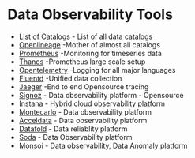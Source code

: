 # Data Observability Tools
- [List of Catalogs](https://github.com/opendatadiscovery/awesome-data-catalogs) - List of all data catalogs
- [Openlineage](https://github.com/OpenLineage/OpenLineage) -Mother of almost all catalogs
- [Prometheus](https://prometheus.io/) -Monitoring for timeseries data
- [Thanos](https://thanos.io/) -Prometheus large scale setup
- [Opentelemetry](https://opentelemetry.io/) -Logging for all major languages
- [Fluentd](https://www.fluentd.org/) -Unified data collection
- [Jaeger](https://www.jaegertracing.io/) -End to end Opensource tracing
- [Signoz](https://signoz.io/) - Data observability platform - Opensource
- [Instana](https://www.instana.com/) - Hybrid cloud observability platform
- [Montecarlo](https://www.montecarlodata.com/) - Data observability platform
- [Acceldata](https://www.acceldata.io/why-data-observability) - Data observability platform
- [Datafold](https://www.datafold.com/) - Data reliablity platform
- [Soda](https://www.soda.io/) - Data Observability platform
- [Monsoi](https://www.monosi.dev/) - Data observability, Data Anomaly platform





